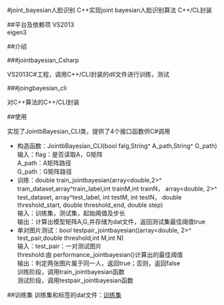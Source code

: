 #joint_bayesian人脸识别
		C++实现joint bayesian人脸识别算法
		C++/CL封装

##平台及依赖项
		VS2013      
		eigen3      

##介绍

###jointbayesian_Csharp

VS2013C#工程，调用C++/CLI封装的dll文件进行训练，测试

###joingbayesian_cli

对C++算法的C++/CLI封装



##使用

实现了JointbBayesian_CLI类，提供了4个接口函数供C#调用<br>
* 构造函数：JointbBayesian_CLI(bool falg,String^ A_path,String^ G_path)<br>
		输入：flag：是否读取A，G矩阵<br>
			A_path：A矩阵路径<br>
			G_path：G矩阵路径<br>
* 训练：double train_jointbayesian(array<double,2>^ train_dataset,array<int>^train_label,int trainM,int trainN，
                                 array<double, 2>^ test_dataset, array<int>^test_label, int testM, int testN，
								double threshold_start, double threshold_end, double step)<br>
		输入：训练集，测试集，起始阈值及步长<br>
		输出：计算出模型矩阵A,G,并存储为dat文件，返回测试集最佳阈值true<br>
* 单对图片测试：bool testpair_jointbayesian((array<double, 2>^ test_pair,double threshold,int M,int N)<br>
		输入：test_pair：一对测试图片<br>
			threshold:由 performance_jointbayesian()计算出的最佳阈值<br>
		输出：判定两张图片属于同一人，返回true；否则，返回false<br>
训练阶段，调用train_jointbayesian函数<br>
测试阶段，调用testpair_jointbayesian函数<br>

##训练集
训练集和标签的dat文件：[训练集](http://pan.baidu.com/s/1dFiGArR)
